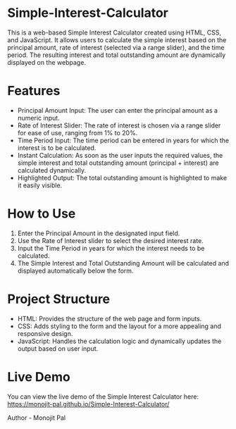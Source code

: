 # Simple-Interest-Calculator
This is a web-based Simple Interest Calculator created using HTML, CSS, and JavaScript. It allows users to calculate the simple interest based on the principal amount, rate of interest (selected via a range slider), and the time period. The resulting interest and total outstanding amount are dynamically displayed on the webpage.

# Features

- Principal Amount Input: The user can enter the principal amount as a numeric input.
- Rate of Interest Slider: The rate of interest is chosen via a range slider for ease of use, ranging from 1% to 20%.
- Time Period Input: The time period can be entered in years for which the interest is to be calculated.
- Instant Calculation: As soon as the user inputs the required values, the simple interest and total outstanding amount (principal + interest) are calculated dynamically.
- Highlighted Output: The total outstanding amount is highlighted to make it easily visible.

# How to Use

1. Enter the Principal Amount in the designated input field.
2. Use the Rate of Interest slider to select the desired interest rate.
3. Input the Time Period in years for which the interest needs to be calculated.
4. The Simple Interest and Total Outstanding Amount will be calculated and displayed automatically below the form.

# Project Structure

- HTML: Provides the structure of the web page and form inputs.
- CSS: Adds styling to the form and the layout for a more appealing and responsive design.
- JavaScript: Handles the calculation logic and dynamically updates the output based on user input.

# Live Demo
You can view the live demo of the Simple Interest Calculator here: https://monojit-pal.github.io/Simple-Interest-Calculator/

Author - Monojit Pal